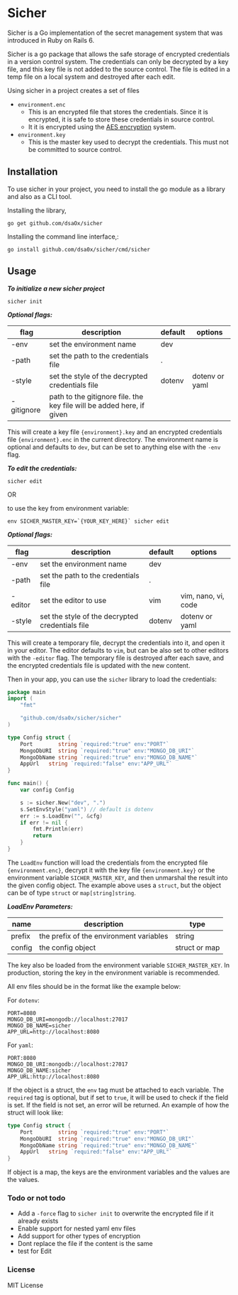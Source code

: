 # Sicher

Sicher is a Go implementation of the secret management system that was introduced in Ruby on Rails 6.

Sicher is a go package that allows the safe storage of encrypted credentials in a version control system. The credentials can only be decrypted by a key file, and this key file is not added to the source control. The file is edited in a temp file on a local system and destroyed after each edit.

Using sicher in a project creates a set of files

- `environment.enc`
  - This is an encrypted file that stores the credentials. Since it is encrypted, it is safe to store these credentials in source control.
  - It it is encrypted using the [AES encryption](https://pkg.go.dev/crypto/aes) system.
- `environment.key`
  - This is the master key used to decrypt the credentials. This must not be committed to source control.

## Installation

To use sicher in your project, you need to install the go module as a library and also as a CLI tool.

Installing the library,

```shell
go get github.com/dsaOx/sicher
```

Installing the command line interface,:

```shell
go install github.com/dsa0x/sicher/cmd/sicher
```

## Usage

**_To initialize a new sicher project_**

```shell
sicher init
```

**_Optional flags:_**

| flag       | description                                                           | default | options        |
| ---------- | --------------------------------------------------------------------- | ------- | -------------- |
| -env       | set the environment name                                              | dev     |                |
| -path      | set the path to the credentials file                                  | .       |                |
| -style     | set the style of the decrypted credentials file                       | dotenv  | dotenv or yaml |
| -gitignore | path to the gitignore file. the key file will be added here, if given |         |                |

This will create a key file `{environment}.key` and an encrypted credentials file `{environment}.enc` in the current directory. The environment name is optional and defaults to `dev`, but can be set to anything else with the `-env` flag.

**_To edit the credentials:_**

```shell
sicher edit
```

OR

to use the key from environment variable:

```shell
env SICHER_MASTER_KEY=`{YOUR_KEY_HERE}` sicher edit
```

**_Optional flags:_**

| flag    | description                                     | default | options             |
| ------- | ----------------------------------------------- | ------- | ------------------- |
| -env    | set the environment name                        | dev     |                     |
| -path   | set the path to the credentials file            | .       |                     |
| -editor | set the editor to use                           | vim     | vim, nano, vi, code |
| -style  | set the style of the decrypted credentials file | dotenv  | dotenv or yaml      |

This will create a temporary file, decrypt the credentials into it, and open it in your editor. The editor defaults to `vim`, but can be also set to other editors with the `-editor` flag. The temporary file is destroyed after each save, and the encrypted credentials file is updated with the new content.

Then in your app, you can use the `sicher` library to load the credentials:

```go
package main
import (
	"fmt"

	"github.com/dsa0x/sicher/sicher"
)

type Config struct {
	Port        string `required:"true" env:"PORT"`
	MongoDbURI  string `required:"true" env:"MONGO_DB_URI"`
	MongoDbName string `required:"true" env:"MONGO_DB_NAME"`
	AppUrl   string `required:"false" env:"APP_URL"`
}

func main() {
	var config Config

	s := sicher.New("dev", ".")
	s.SetEnvStyle("yaml") // default is dotenv
	err := s.LoadEnv("", &cfg)
	if err != nil {
		fmt.Println(err)
		return
	}
}
```

The `LoadEnv` function will load the credentials from the encrypted file `{environment.enc}`, decrypt it with the key file `{environment.key}` or the environment variable `SICHER_MASTER_KEY`, and then unmarshal the result into the given config object. The example above uses a `struct`, but the object can be of type `struct` or `map[string]string`.

**_LoadEnv Parameters:_**

| name   | description                             | type          |
| ------ | --------------------------------------- | ------------- |
| prefix | the prefix of the environment variables | string        |
| config | the config object                       | struct or map |

The key also be loaded from the environment variable `SICHER_MASTER_KEY`. In production, storing the key in the environment variable is recommended.

All env files should be in the format like the example below:

For `dotenv`:

```
PORT=8080
MONGO_DB_URI=mongodb://localhost:27017
MONGO_DB_NAME=sicher
APP_URL=http://localhost:8080
```

For `yaml`:

```
PORT:8080
MONGO_DB_URI:mongodb://localhost:27017
MONGO_DB_NAME:sicher
APP_URL:http://localhost:8080
```

If the object is a struct, the `env` tag must be attached to each variable. The `required` tag is optional, but if set to `true`, it will be used to check if the field is set. If the field is not set, an error will be returned.
An example of how the struct will look like:

```go
type Config struct {
	Port        string `required:"true" env:"PORT"`
	MongoDbURI  string `required:"true" env:"MONGO_DB_URI"`
	MongoDbName string `required:"true" env:"MONGO_DB_NAME"`
	AppUrl   string `required:"false" env:"APP_URL"`
}
```

If object is a map, the keys are the environment variables and the values are the values.

### Todo or not todo

- Add a `-force` flag to `sicher init` to overwrite the encrypted file if it already exists
- Enable support for nested yaml env files
- Add support for other types of encryption
- Dont replace the file if the content is the same
- test for Edit

### License

MIT License
